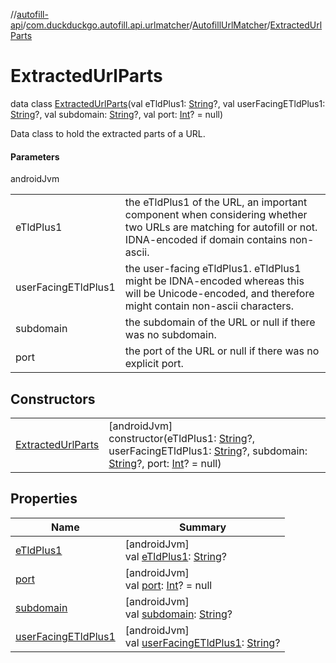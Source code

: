 //[autofill-api](../../../../index.md)/[com.duckduckgo.autofill.api.urlmatcher](../../index.md)/[AutofillUrlMatcher](../index.md)/[ExtractedUrlParts](index.md)

# ExtractedUrlParts

data class [ExtractedUrlParts](index.md)(val eTldPlus1: [String](https://kotlinlang.org/api/latest/jvm/stdlib/kotlin/-string/index.html)?, val userFacingETldPlus1: [String](https://kotlinlang.org/api/latest/jvm/stdlib/kotlin/-string/index.html)?, val subdomain: [String](https://kotlinlang.org/api/latest/jvm/stdlib/kotlin/-string/index.html)?, val port: [Int](https://kotlinlang.org/api/latest/jvm/stdlib/kotlin/-int/index.html)? = null)

Data class to hold the extracted parts of a URL.

#### Parameters

androidJvm

| | |
|---|---|
| eTldPlus1 | the eTldPlus1 of the URL, an important component when considering whether two URLs are matching for autofill or not. IDNA-encoded if domain contains non-ascii. |
| userFacingETldPlus1 | the user-facing eTldPlus1. eTldPlus1 might be IDNA-encoded whereas this will be Unicode-encoded, and therefore might contain non-ascii characters. |
| subdomain | the subdomain of the URL or null if there was no subdomain. |
| port | the port of the URL or null if there was no explicit port. |

## Constructors

| | |
|---|---|
| [ExtractedUrlParts](-extracted-url-parts.md) | [androidJvm]<br>constructor(eTldPlus1: [String](https://kotlinlang.org/api/latest/jvm/stdlib/kotlin/-string/index.html)?, userFacingETldPlus1: [String](https://kotlinlang.org/api/latest/jvm/stdlib/kotlin/-string/index.html)?, subdomain: [String](https://kotlinlang.org/api/latest/jvm/stdlib/kotlin/-string/index.html)?, port: [Int](https://kotlinlang.org/api/latest/jvm/stdlib/kotlin/-int/index.html)? = null) |

## Properties

| Name | Summary |
|---|---|
| [eTldPlus1](e-tld-plus1.md) | [androidJvm]<br>val [eTldPlus1](e-tld-plus1.md): [String](https://kotlinlang.org/api/latest/jvm/stdlib/kotlin/-string/index.html)? |
| [port](port.md) | [androidJvm]<br>val [port](port.md): [Int](https://kotlinlang.org/api/latest/jvm/stdlib/kotlin/-int/index.html)? = null |
| [subdomain](subdomain.md) | [androidJvm]<br>val [subdomain](subdomain.md): [String](https://kotlinlang.org/api/latest/jvm/stdlib/kotlin/-string/index.html)? |
| [userFacingETldPlus1](user-facing-e-tld-plus1.md) | [androidJvm]<br>val [userFacingETldPlus1](user-facing-e-tld-plus1.md): [String](https://kotlinlang.org/api/latest/jvm/stdlib/kotlin/-string/index.html)? |
